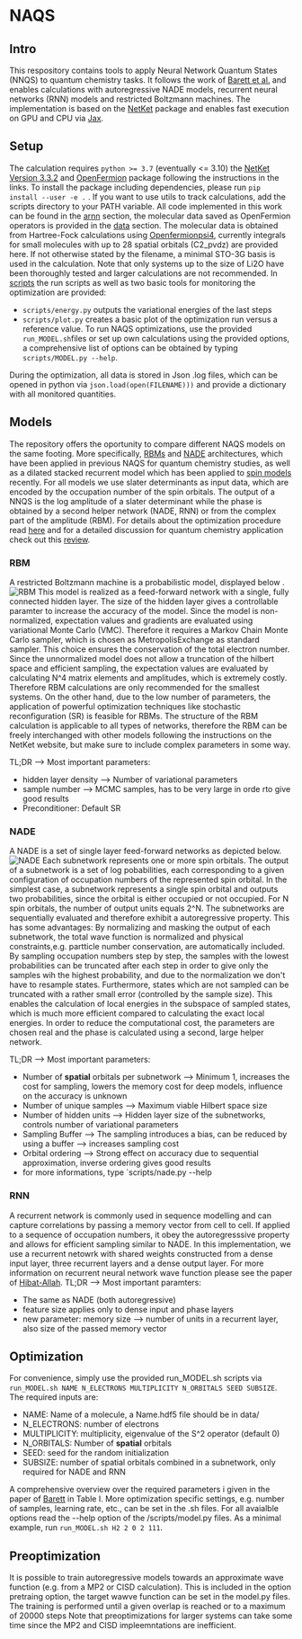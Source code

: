 # NAQS

## Intro

This respository contains tools to apply Neural Network Quantum States (NNQS) to quantum chemistry tasks. It follows the work of [Barett et al.](https://arxiv.org/pdf/2109.12606.pdf) and enables calculations with autoregressive NADE models, recurrent neural networks (RNN) models and restricted Boltzmann machines. The implementation is based on the [NetKet](https://www.netket.org/) package and enables fast execution on GPU and CPU via [Jax](https://jax.readthedocs.io/en/latest/#).

## Setup

The calculation requires `python >= 3.7` (eventually <= 3.10) the [NetKet Version 3.3.2](https://netket.readthedocs.io/en/latest/docs/install.html) and [OpenFermion](https://quantumai.google/openfermion/install) package following the instructions in the links. To install the package including dependencies, please run `pip install --user -e .` . If you want to use utils to track calculations, add the scripts directory to your PATH variable. All code implemented in this work can be found in the [arnn](arnn/) section, the molecular data saved as OpenFermion operators is provided in the [data](data/) section. The molecular data is obtained from Hartree-Fock calculations using [Openfermionpsi4](https://github.com/quantumlib/OpenFermion-Psi4), currently integrals for small molecules with up to 28 spatial orbitals (C2_pvdz) are provided here. If not otherwise stated by the filename, a minimal STO-3G basis is used in the calculation. Note that only systems up to the size of Li2O have been thoroughly tested and larger calculations are not recommended. 
In [scripts](scripts/) the run scripts as well as two basic tools for monitoring the optimization are provided:
- `scripts/energy.py` outputs the variational energies of the last steps
- `scripts/plot.py` creates a basic plot of the optimization run versus a reference value. 
To run NAQS optimizations, use the provided `run_MODEL.sh`files or set up own calculations using the provided options, a comprehensive list of options can be obtained by typing `scripts/MODEL.py --help`.

During the optimization, all data is stored in Json .log files, which can be opened in python via `json.load(open(FILENAME)))` and provide a dictionary with all monitored quantities.

## Models 

The repository offers the oportunity to compare different NAQS models on the same footing. More specifically, [RBMs](https://www.nature.com/articles/s41467-020-15724-9.pdf?origin=ppub) and [NADE](https://arxiv.org/pdf/2109.12606.pdf) architectures, which have been applied in previous NAQS for quantum chemistry studies, as well as a dilated stacked recurrent model which has been applied to [spin models](https://journals.aps.org/prresearch/pdf/10.1103/PhysRevResearch.2.023358) recently. 
For all models we use slater determinants as input data, which are encoded by the occupation number of the spin orbitals. The output of a NNQS is the log amplitude of a slater determinant while the phase is obtained by a second helper network (NADE, RNN) or from the complex part of the amplitude (RBM). For details about the optimization procedure read [here](https://www.science.org/doi/abs/10.1126/science.aag2302?cookieSet=1) and for a detailed discussion for quantum chemistry application check out this [review](https://arxiv.org/pdf/2208.12590.pdf).

### RBM
A restricted Boltzmann machine is a probabilistic model, displayed below .
![RBM](/images/rbm.png) 
This model is realized as a feed-forward network with a single, fully connected hidden layer. The size of the hidden layer gives a controllable paramter to increase the accuracy of the model. Since the model is non-normalized, expectation values and gradients are evaluated using variational Monte Carlo (VMC). Therefore it requires a Markov Chain Monte Carlo sampler, which is chosen as MetropolisExchange as standard sampler. This choice ensures the conservation of the total electron number. Since the unnormalized model does not allow a truncation of the hilbert space and efficient sampling, the expectation values are evaluated by calculating N^4 matrix elements and amplitudes, which is extremely costly. Therefore RBM calculations are only recommended for the smallest systems. 
On the other hand, due to the low number of parameters, the application of powerful optimization techniques like stochastic reconfiguration (SR) is feasible for RBMs.
The structure of the RBM calculation is applicable to all types of networks, therefore the RBM can be freely interchanged with other models following the instructions on the NetKet website, but make sure to include complex parameters in some way. 

TL;DR --> Most important parameters:
- hidden layer density --> Number of variational parameters
- sample number --> MCMC samples, has to be very large in orde rto give good results
- Preconditioner: Default SR  

### NADE
A NADE is a set of single layer feed-forward networks as depicted below.
![NADE](images/NADE.png)
Each subnetwork represents one or more spin orbitals. The output of a subnetwork is a set of log pobabilities, each corresponding to a given configuration of occupation numbers of the represented spin orbital. In the simplest case, a subnetwork represents a single spin orbital and outputs two probabilities, since the orbital is either occupied or not occupied. For N spin orbitals, the number of output units equals 2^N. The subnetworks are sequentially evaluated and therefore exhibit a autoregressive property. This has some advantages: By normalizing and masking the output of each subnetwork, the total wave function is normalized and physical constraints,e.g. partticle number conservation, are automatically included. By sampling occupation numbers step by step, the samples with the lowest probabilities can be truncated after each step in order to give only the samples wih the highest probability, and due to the normalization we don't have to resample states. 
Furthermore, states which are not sampled can be truncated with a rather small error (controlled by the sample size). This enables the calculation of local energies in the subspace of sampled states, which is much more efficient compared to calculating the exact local energies. 
In order to reduce the computational cost, the parameters are chosen real and the phase is calculated using a second, large helper network.

TL;DR --> Most important parameters:
- Number of **spatial** orbitals per subnetwork --> Minimum 1, increases the cost for sampling, lowers the memory cost for deep models, influence on the accuracy is unknown
- Number of unique samples --> Maximum viable Hilbert space size
- Number of hidden units --> Hidden layer size of the subnetworks, controls number of variational parameters
- Sampling Buffer --> The sampling introduces a bias, can be reduced by using a buffer --> increases sampling cost
- Orbital ordering --> Strong effect on accuracy due to sequential approximation, inverse ordering gives good results
- for more informations, type `scripts/nade.py --help

### RNN
A recurrent network is commonly used in sequence modelling and can capture correlations by passing a memory vector from cell to cell. If applied to a sequence of occupation numbers, it obey the autoregresssive property and allows for efficient sampling similar to NADE. In this implementation, we use a recurrent netowrk with shared weights constructed from a dense input layer, three recurrent layers and a dense output layer. For more information on recurrent neural network wave function please see the paper of [Hibat-Allah](https://journals.aps.org/prresearch/pdf/10.1103/PhysRevResearch.2.023358). 
TL;DR --> Most important paramters:
- The same as NADE (both autoregressive)
- feature size applies only to dense input and phase layers
- new parameter: memory size --> number of units in a recurrent layer, also size of the passed memory vector

## Optimization

For convenience, simply use the provided run_MODEL.sh scripts via `run_MODEL.sh NAME N_ELECTRONS MULTIPLICITY N_ORBITALS SEED SUBSIZE`. The required inputs are:
- NAME: Name of a molecule, a Name.hdf5 file should be in data/
- N_ELECTRONS: number of electrons
- MULTIPLICITY: multiplicity, eigenvalue of the S^2 operator (default 0)
- N_ORBITALS: Number of **spatial** orbitals
- SEED: seed for the random initialization
- SUBSIZE: number of spatial orbitals combined in a subnetwork, only required for NADE and RNN

A comprehensive overview over the required parameters i given in the paper of [Barett](https://arxiv.org/pdf/2109.12606.pdf) in Table I.
More optimization specific settings, e.g. number of samples, learning rate, etc.,  can be set in the .sh files. For all avaialble options read the --help option of the /scripts/model.py files. 
As a minimal example, run `run_MODEL.sh H2 2 0 2 111`.

## Preoptimization
It is possible to train autoregressive models towards an approximate wave function (e.g. from a MP2 or CISD calculation). This is included in the option pretraing option, the target wawve function can be set in the model.py files. The training is performed until a given overlap is reached or to a maximum of 20000 steps Note that preoptimizations for larger systems can take some time since the MP2 and CISD impleemntations are inefficient.



